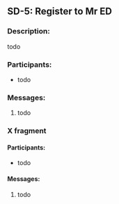 ## SD-5: Register to Mr ED

### Description:
todo

### Participants:
- todo

### Messages:
1. todo

### X fragment

#### Participants:
- todo

#### Messages:
1. todo
